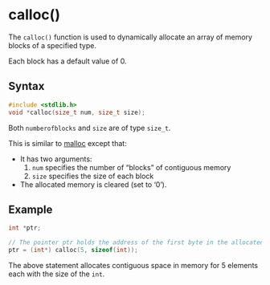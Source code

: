 # calloc()

The `calloc()` function is used to dynamically allocate an array of memory blocks of a specified type.

Each block has a default value of 0.

## Syntax

```c
#include <stdlib.h>  
void *calloc(size_t num, size_t size);
```

Both `numberofblocks` and `size` are of type `size_t`.

This is similar to [malloc](malloc.md) except that:
- It has two arguments:
	1. `num` specifies the number of “blocks” of contiguous memory
	2. `size` specifies the size of each block  
- The allocated memory is cleared (set to ‘0’).

## Example

```c
int *ptr;

// The pointer ptr holds the address of the first byte in the allocated memory
ptr = (int*) calloc(5, sizeof(int));
```

The above statement allocates contiguous space in memory for 5 elements each with the size of the `int`.